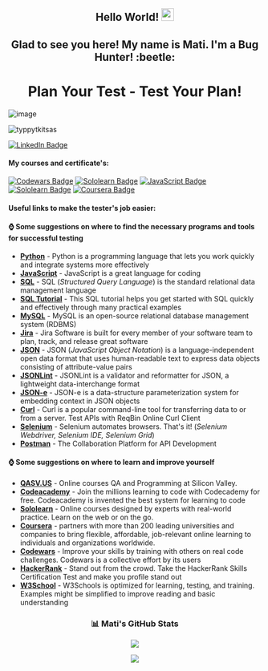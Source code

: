 <h2 align="center">Hello World!  <img src="https://media.giphy.com/media/hvRJCLFzcasrR4ia7z/giphy.gif" width="25px"</h2>
  
<h2 align="center">Glad to see you here! My name is Mati. I'm a Bug Hunter! :beetle:</h2>
  
<h1 align="center">Plan Your Test - Test Your Plan!</h1>

![image](https://user-images.githubusercontent.com/84297420/125023753-5e4da480-e034-11eb-920f-045f4b46e3c9.png)
  
![typpytkitsas](https://user-images.githubusercontent.com/84297420/126077299-0d85b09e-fbde-4172-a914-41216a139334.jpg)


[![LinkedIn Badge](https://img.shields.io/badge/LinkedIn-Profile-informational?style=flat&logo=linkedin&logoColor=white&color=0D76A8)](https://www.linkedin.com/in/mati-lehissaar/)

#### My courses and certificate's:
[![Codewars Badge](https://img.shields.io/badge/Codewars-Profile-informational?style=flat&logo=codewars&logoColor=white&color=b1361e)](https://www.codewars.com/users/matijoingithub)
[![Sololearn Badge](https://img.shields.io/badge/Sololearn-SQL-informational?style=flat&logo=sololearn&logoColor=white&color=FFA500)](https://www.sololearn.com/certificates/course/en/21775668/1060/landscape/png)
[![JavaScript Badge](https://img.shields.io/badge/Sololearn-JavaScript-informational?style=flat&logo=sololearn&logoColor=white&color=FFEF00)](https://www.sololearn.com/certificates/course/en/21775668/1024/landscape/png)
[![Sololearn Badge](https://img.shields.io/badge/Sololearn-PythonCore-informational?style=flat&logo=sololearn&logoColor=white&color=4E5180)](https://www.sololearn.com/certificates/course/en/21775668/1073/landscape/png)
[![Coursera Badge](https://img.shields.io/badge/Coursera-ITSupport-informational?style=flat&logo=coursera&logoColor=white&color=2B60DE)](https://www.coursera.org/account/accomplishments/certificate/ADU8JW8U5YRS)

#### Useful links to make the tester's job easier:
  
#### ⌚ Some suggestions on where to find the necessary programs and tools for successful testing
- [**Python**](https://www.python.org/) - Python is a programming language that lets you work quickly and integrate systems more effectively
- [**JavaScript**](https://www.javascript.com/) - JavaScript is a great language for coding
- [**SQL**](https://en.wikipedia.org/wiki/SQL) - SQL (*Structured Query Language*) is the standard relational data management language
- [**SQL Tutorial**](https://www.sqltutorial.org) - This SQL tutorial helps you get started with SQL quickly and effectively through many practical examples
- [**MySQL**](https://en.wikipedia.org/wiki/MySQL) - MySQL is an open-source relational database management system (RDBMS)
- [**Jira**](https://www.atlassian.com/software/jira/) - Jira Software is built for every member of your software team to plan, track, and release great software
- [**JSON**](https://jsonformatter.curiousconcept.com/#/) - JSON (*JavaScript Object Notation*) is a language-independent open data format that uses human-readable text to express data objects consisting of attribute-value pairs
- [**JSONLint**](https://jsonlint.com) - JSONLint is a validator and reformatter for JSON, a lightweight data-interchange format
- [**JSON-e**](https://json-e.js.org/) - JSON-e is a data-structure parameterization system for embedding context in JSON objects
- [**Curl**](https://reqbin.com/curl) - Curl is a popular command-line tool for transferring data to or from a server. Test APIs with ReqBin Online Curl Client
- [**Selenium**](https://www.selenium.dev) - Selenium automates browsers. That's it! (*Selenium Webdriver, Selenium IDE, Selenium Grid*)
- [**Postman**](https://www.postman.com) - The Collaboration Platform for API Development
  
#### ⌚ Some suggestions on where to learn and improve yourself
- [**QASV.US**](https://www.qasv.us/en) - Online courses QA and Programming at Silicon Valley.
- [**Codeacademy**](https://www.codecademy.com/) - Join the millions learning to code with Codecademy for free. Codeacademy is invented the best system for learning to code
- [**Sololearn**](https://www.coursera.org/) - Online courses designed by experts with real-world practice. Learn on the web or on the go. 
- [**Coursera**](https://www.coursera.org/) - partners with more than 200 leading universities and companies to bring flexible, affordable, job-relevant online learning to individuals and organizations worldwide.
- [**Codewars**](https://www.codewars.com) - Improve your skills by training with others on real code challenges. Codewars is a collective effort by its users
- [**HackerRank**](https://www.hackerrank.com/dashboard) - Stand out from the crowd. Take the HackerRank Skills Certification Test and make you profile stand out
- [**W3School**](https://www.w3schools.com) - W3Schools is optimized for learning, testing, and training. Examples might be simplified to improve reading and basic understanding

<p align="center"> 
  <h3 align="center">📊 Mati's GitHub Stats</h3>
</p>

<p align="center">   
<img
  src="https://github-readme-stats.vercel.app/api?username=matijoingithub&count_private=true&title_color=6495ED&icon_color=FD9047&text_color=0C2233&custom_title=Mati+Lehissaar's+GitHub+Stats&show_icons=true" />
</p>
  
<!-- retro visitor counter -->
<p align="center"> 
  <img src="https://profile-counter.glitch.me/{matijoingithub}/count.svg" />
</p>

                                                
<!-- welcome message -->
<!--
**matijoingithub/matijoingithub** is a ✨ _special_ ✨ repository because its `README.md` (this file) appears on your GitHub profile.

Here are some ideas to get you started:

- 🔭 I’m currently working on ...
- 🌱 I’m currently learning ...
- 👯 I’m looking to collaborate on ...
- 🤔 I’m looking for help with ...
- 💬 Ask me about ...
- 📫 How to reach me: ...
- 😄 Pronouns: ...
- ⚡ Fun fact: ...
- 👋
- 💬 I’m currently working on improving it...

[This text link will take you to the QA at Silicon Valley California homepage!](https://qasv.us/en)



